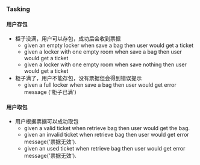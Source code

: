 ### Tasking

#### 用户存包

* 柜子没满，用户可以存包，成功后会收到票据
  * given an empty locker when save a bag then user would get a ticket
  * given a locker with one empty room when save a bag then user would get a ticket
  * given a locker with one empty room when save nothing then user would get a ticket  
* 柜子满了，用户不能存包，没有票据但会得到错误提示
  * given a full locker when save a bag then user would get error message ('柜子已满')



#### 用户取包

* 用户根据票据可以成功取包
  * given a valid ticket when retrieve bag then user would get the bag.
  * given an invalid ticket when retrieve bag then user would get error message('票据无效').
  * given an used ticket when retrieve bag then user would get error message('票据无效').
